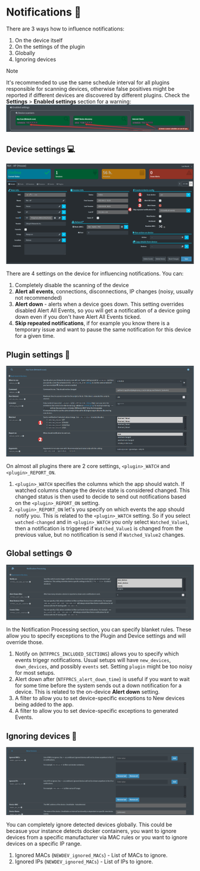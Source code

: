# Notifications 📧

There are 3 ways how to influence notifications:

1. On the device itself
2. On the settings of the plugin
3. Globally
4. Ignoring devices

> [!NOTE]
> It's recommended to use the same schedule interval for all plugins responsible for scanning devices, otherwise false positives might be reported if different devices are discovered by different plugins. Check the **Settings** > **Enabled settings** section for a warning:
> ![Schedules out-of-sync](/docs/img/NOTIFICATIONS/Schedules_out-of-sync.png)


## Device settings 💻

![Device notification settings](/docs/img/NOTIFICATIONS/Device-notification-settings.png)

There are 4 settings on the device for influencing notifications. You can:

1. Completely disable the scanning of the device
2. **Alert all events**, connections, disconnections, IP changes (noisy, usually not recommended)
3. **Alert down** - alerts when a device goes down. This setting overrides disabled Alert All Events, so you will get a notification of a device going down even if you don't have Alert All Events ticked.
4. **Skip repeated notifications**, if for example you know there is a temporary issue and want to pause the same notification for this device for a given time.

## Plugin settings 🔌

![Plugin notification settings](/docs/img/NOTIFICATIONS/Plugin-notification-settings.png)

On almost all plugins there are 2 core settings, `<plugin>_WATCH` and `<plugin>_REPORT_ON`. 

1. `<plugin>_WATCH` specifies the columns which the app should watch. If watched columns change the device state is considered changed. This changed status is then used to decide to send out notifications based on the `<plugin>_REPORT_ON` setting. 
2. `<plugin>_REPORT_ON` let's you specify on which events the app should notify you. This is related to the `<plugin>_WATCH` setting. So if you select `watched-changed` and in `<plugin>_WATCH` you only select `Watched_Value1`, then a notification is triggered if `Watched_Value1` is changed from the previous value, but no notification is send if `Watched_Value2` changes. 

## Global settings ⚙

![Global notification settings](/docs/img/NOTIFICATIONS/Global-notification-settings.png)

In the Notification Processing section, you can specify blanket rules. These allow you to specify exceptions to the Plugin and Device settings and will override those.

1. Notify on (`NTFPRCS_INCLUDED_SECTIONS`) allows you to specify which events trigegr notifications. Usual setups will have `new_devices`, `down_devices`, and possibly `events` set. Setting `plugin` might be too noisy for most setups.
2. Alert down after (`NTFPRCS_alert_down_time`) is useful if you want to wait for some time before the system sends out a down notification for a device. This is related to the on-device **Alert down** setting.
3. A filter to allow you to set device-specific exceptions to New devices being added to the app.
4. A filter to allow you to set device-specific exceptions to generated Events.

## Ignoring devices 🔕

![Ignoring new devices](/docs/img/NOTIFICATIONS/NEWDEV_ignores.png)

You can completely ignore detected devices globally. This could be becasue your instance detects docker containers, you want to ignore devices from a specific manufacturer via MAC rules or you want to ignore devices on a specific IP range. 

1. Ignored MACs (`NEWDEV_ignored_MACs`) - List of MACs to ignore.
2. Ignored IPs (`NEWDEV_ignored_MACs`) - List of IPs to ignore. 